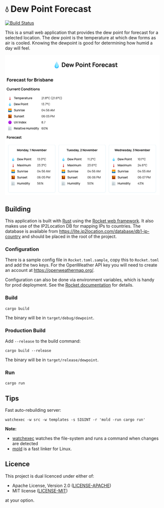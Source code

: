 💧 Dew Point Forecast
=====================

[![Build Status](https://api.cirrus-ci.com/github/wezm/dewpoint.7bit.org.svg)](https://cirrus-ci.com/github/wezm/dewpoint.7bit.org)

This is a small web application that provides the dew point for forecast for a
selected location.  The dew point is the temperature at which dew forms as air
is cooled. Knowing the dewpoint is good for determining how humid a day will
feel.

<img src="screenshot.png" width="816" alt="Screen shot of dewpoint forecast for Brisbane, Australia on 1 Nov 2021">

Building
--------

This application is built with [Rust] using the [Rocket web framework][Rocket].
It also makes use of the IP2Location DB for mapping IPs to countries.  The
database is available from
<https://lite.ip2location.com/database/db1-ip-country> and should be placed in
the root of the project.

### Configuration

There is a sample config file in `Rocket.toml.sample`, copy this to
`Rocket.toml` and add the two keys.  For the OpenWeather API key you will need
to create an account at <https://openweathermap.org/>.

Configuration can also be done via environment variables, which is handy for
prod deployment. See the [Rocket documentation][rocket-config] for details.

### Build

    cargo build

The binary will be in `target/debug/dewpoint`.

### Production Build

Add `--release` to the build command:

    cargo build --release

The binary will be in `target/release/dewpoint`.

### Run

    cargo run

Tips
----

Fast auto-rebuilding server:

    watchexec -w src -w templates -s SIGINT -r 'mold -run cargo run'

**Note:** 

* [watchexec](https://github.com/watchexec/watchexec) watches the file-system
  and runs a command when changes are detected 
* [mold](https://github.com/rui314/mold) is a fast linker for Linux.

Licence
-------

This project is dual licenced under either of:

- Apache License, Version 2.0 ([LICENSE-APACHE](https://github.com/wezm/Quotes/blob/master/LICENSE-APACHE))
- MIT license ([LICENSE-MIT](https://github.com/wezm/Quotes/blob/master/LICENSE-MIT))

at your option.

[Rust]: https://www.rust-lang.org/
[Rocket]: https://rocket.rs/
[rocket-config]: https://rocket.rs/v0.5-rc/guide/configuration/#configuration
